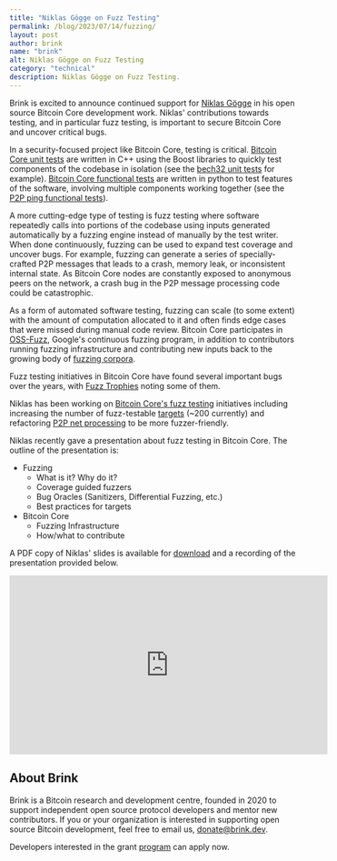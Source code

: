 ```yaml
---
title: "Niklas Gögge on Fuzz Testing"
permalink: /blog/2023/07/14/fuzzing/
layout: post
author: brink
name: "brink"
alt: Niklas Gögge on Fuzz Testing
category: "technical"
description: Niklas Gögge on Fuzz Testing.
---
```


Brink is excited to announce continued support for [Niklas Gögge][niklas github] in his
open source Bitcoin Core development work. Niklas' contributions towards
testing, and in particular fuzz testing, is important to secure Bitcoin Core and
uncover critical bugs.

In a security-focused project like Bitcoin Core, testing is critical. [Bitcoin
Core unit tests][] are written in C++ using the Boost libraries to quickly test
components of the codebase in isolation (see the [bech32 unit tests][] for
example). [Bitcoin Core functional tests][] are written in python to test
features of the software, involving multiple components working together (see
the [P2P ping functional tests][]).

A more cutting-edge type of testing is fuzz testing where software repeatedly calls
into portions of the codebase using inputs generated automatically by a fuzzing engine
instead of manually by the test writer. When done
continuously, fuzzing can be
used to expand test coverage and uncover bugs.
For example, fuzzing can generate a series of specially-crafted P2P messages that
leads to a crash, memory leak, or inconsistent internal state. As Bitcoin Core
nodes are constantly exposed to anonymous peers on the network, a crash bug in
the P2P message processing code could be catastrophic.

As a form of automated software testing, fuzzing can scale (to some extent) with
the amount of computation allocated to it and often finds
edge cases that were missed during manual code review. Bitcoin
Core participates in [OSS-Fuzz][], Google's continuous fuzzing program, in
addition to contributors running fuzzing infrastructure and contributing new
inputs back to the growing body of [fuzzing corpora][].

Fuzz testing initiatives in Bitcoin Core have found several important bugs over the years,
with [Fuzz Trophies][] noting some of them.

Niklas has been working on [Bitcoin Core's
fuzz testing][] initiatives including increasing the number of fuzz-testable
[targets][fuzz targets] (~200 currently) and refactoring 
[P2P net processing][fuzzing net processing] to be more fuzzer-friendly.

Niklas recently gave a presentation about fuzz testing in Bitcoin
Core. The outline of the presentation is:

- Fuzzing
  - What is it? Why do it?
  - Coverage guided fuzzers
  - Bug Oracles (Sanitizers, Differential Fuzzing, etc.)
  - Best practices for targets
- Bitcoin Core
  - Fuzzing Infrastructure
  - How/what to contribute

A PDF copy of Niklas' slides is available for [download][niklas fuzzing pdf] and
a recording of the presentation provided below.

<iframe width="560" height="315" src="https://www.youtube-nocookie.com/embed/fIcQLtFQaWs" title="YouTube video player" frameborder="0" allow="accelerometer; autoplay; clipboard-write; encrypted-media; gyroscope; picture-in-picture; web-share" allowfullscreen></iframe>

## About Brink

Brink is a Bitcoin research and development centre, founded in 2020 to support
independent open source protocol developers and mentor new contributors. If you
or your organization is interested in supporting open source Bitcoin
development, feel free to email us, [donate@brink.dev][donate].

Developers interested in the grant [program][programs] can apply now.

[Bitcoin Core unit tests]: https://github.com/bitcoin/bitcoin/blob/master/src/test/README.md
[bech32 unit tests]: https://github.com/bitcoin/bitcoin/blob/master/src/test/bech32_tests.cpp
[Bitcoin Core functional tests]: https://github.com/bitcoin/bitcoin/tree/master/test/functional#functional-tests
[P2P ping functional tests]: https://github.com/bitcoin/bitcoin/blob/master/test/functional/p2p_ping.py
[OSS-Fuzz]: https://google.github.io/oss-fuzz/
[fuzzing corpora]: https://github.com/bitcoin-core/qa-assets
[Fuzz Trophies]: https://github.com/bitcoin-core/bitcoin-devwiki/wiki/Fuzz-Trophies
[niklas github]: https://github.com/dergoegge
[Bitcoin Core's fuzz testing]: https://github.com/bitcoin/bitcoin/blob/master/doc/fuzzing.md
[fuzz targets]: https://github.com/bitcoin/bitcoin/tree/master/src/test/fuzz
[fuzzing net processing]: https://github.com/bitcoin/bitcoin/issues/27502
[niklas fuzzing pdf]: /assets/files/2023-07-05-niklas-fuzzing-slides.pdf
[donate]: mailto:donate@brink.dev
[programs]: /programs
